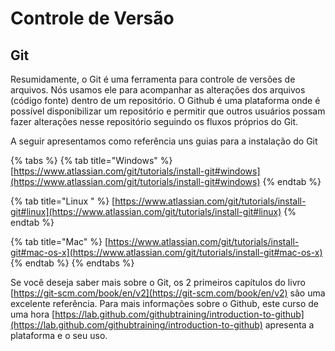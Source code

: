 # Controle de Versão

## Git

Resumidamente, o Git é uma ferramenta para controle de versões de arquivos. Nós usamos ele para acompanhar as alterações dos arquivos (código fonte) dentro de um repositório. O Github é uma plataforma onde é possível disponibilizar um repositório e permitir que outros usuários possam fazer alterações nesse repositório seguindo os fluxos próprios do Git.&#x20;

A seguir apresentamos como referência uns guias para a instalação do Git

{% tabs %}
{% tab title="Windows" %}
[https://www.atlassian.com/git/tutorials/install-git#windows](https://www.atlassian.com/git/tutorials/install-git#windows)
{% endtab %}

{% tab title="Linux " %}
[https://www.atlassian.com/git/tutorials/install-git#linux](https://www.atlassian.com/git/tutorials/install-git#linux)
{% endtab %}

{% tab title="Mac" %}
[https://www.atlassian.com/git/tutorials/install-git#mac-os-x](https://www.atlassian.com/git/tutorials/install-git#mac-os-x)
{% endtab %}
{% endtabs %}

Se você deseja saber mais sobre o Git, os 2 primeiros capítulos do livro [https://git-scm.com/book/en/v2](https://git-scm.com/book/en/v2) são uma excelente referência. Para mais informações sobre o Github, este curso de uma hora [https://lab.github.com/githubtraining/introduction-to-github](https://lab.github.com/githubtraining/introduction-to-github) apresenta a plataforma e o seu uso.
